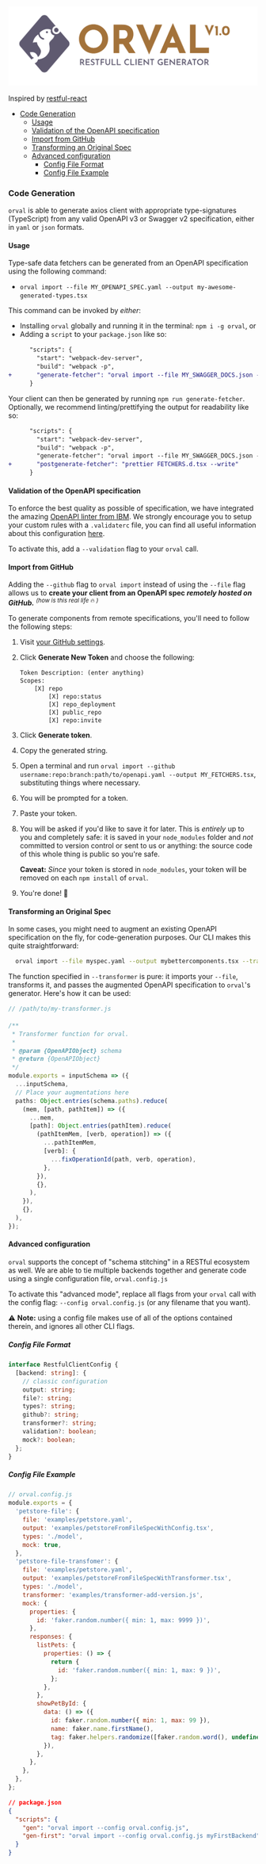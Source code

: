 ![alt text](/logo/orval-logo-horizontal.png?raw=true "Title")

Inspired by [restful-react](https://github.com/contiamo/restful-react)

- [Code Generation](#code-generation)
  - [Usage](#usage)
  - [Validation of the OpenAPI specification](#validation-of-the-openapi-specification)
  - [Import from GitHub](#import-from-github)
  - [Transforming an Original Spec](#transforming-an-original-spec)
  - [Advanced configuration](#advanced-configuration)
    - [Config File Format](#config-file-format)
    - [Config File Example](#config-file-example)

### Code Generation

`orval` is able to generate axios client with appropriate type-signatures (TypeScript) from any valid OpenAPI v3 or Swagger v2 specification, either in `yaml` or `json` formats.

#### Usage

Type-safe data fetchers can be generated from an OpenAPI specification using the following command:

- `orval import --file MY_OPENAPI_SPEC.yaml --output my-awesome-generated-types.tsx`

This command can be invoked by _either_:

- Installing `orval` globally and running it in the terminal: `npm i -g orval`, or
- Adding a `script` to your `package.json` like so:

```diff
      "scripts": {
        "start": "webpack-dev-server",
        "build": "webpack -p",
+       "generate-fetcher": "orval import --file MY_SWAGGER_DOCS.json --output FETCHERS.tsx"
      }
```

Your client can then be generated by running `npm run generate-fetcher`. Optionally, we recommend linting/prettifying the output for readability like so:

```diff
      "scripts": {
        "start": "webpack-dev-server",
        "build": "webpack -p",
        "generate-fetcher": "orval import --file MY_SWAGGER_DOCS.json --output FETCHERS.tsx",
+       "postgenerate-fetcher": "prettier FETCHERS.d.tsx --write"
      }
```

#### Validation of the OpenAPI specification

To enforce the best quality as possible of specification, we have integrated the amazing [OpenAPI linter from IBM](https://github.com/IBM/openapi-validator). We strongly encourage you to setup your custom rules with a `.validaterc` file, you can find all useful information about this configuration [here](https://github.com/IBM/openapi-validator/#configuration).

To activate this, add a `--validation` flag to your `orval` call.

#### Import from GitHub

Adding the `--github` flag to `orval import` instead of using the `--file` flag allows us to **create your client from an OpenAPI spec _remotely hosted on GitHub._** <sup>_(how is this real life_ 🔥 _)_</sup>

To generate components from remote specifications, you'll need to follow the following steps:

1.  Visit [your GitHub settings](https://github.com/settings/tokens).
1.  Click **Generate New Token** and choose the following:

        Token Description: (enter anything)
        Scopes:
            [X] repo
                [X] repo:status
                [X] repo_deployment
                [X] public_repo
                [X] repo:invite

1.  Click **Generate token**.
1.  Copy the generated string.
1.  Open a terminal and run `orval import --github username:repo:branch:path/to/openapi.yaml --output MY_FETCHERS.tsx`, substituting things where necessary.
1.  You will be prompted for a token.
1.  Paste your token.
1.  You will be asked if you'd like to save it for later. This is _entirely_ up to you and completely safe: it is saved in your `node_modules` folder and _not_ committed to version control or sent to us or anything: the source code of this whole thing is public so you're safe.

    **Caveat:** _Since_ your token is stored in `node_modules`, your token will be removed on each `npm install` of `orval`.

1.  You're done! 🎉

#### Transforming an Original Spec

In some cases, you might need to augment an existing OpenAPI specification on the fly, for code-generation purposes. Our CLI makes this quite straightforward:

```bash
  orval import --file myspec.yaml --output mybettercomponents.tsx --transformer path/to/my-transformer.js
```

The function specified in `--transformer` is pure: it imports your `--file`, transforms it, and passes the augmented OpenAPI specification to `orval`'s generator. Here's how it can be used:

```ts
// /path/to/my-transformer.js

/**
 * Transformer function for orval.
 *
 * @param {OpenAPIObject} schema
 * @return {OpenAPIObject}
 */
module.exports = inputSchema => ({
  ...inputSchema,
  // Place your augmentations here
  paths: Object.entries(schema.paths).reduce(
    (mem, [path, pathItem]) => ({
      ...mem,
      [path]: Object.entries(pathItem).reduce(
        (pathItemMem, [verb, operation]) => ({
          ...pathItemMem,
          [verb]: {
            ...fixOperationId(path, verb, operation),
          },
        }),
        {},
      ),
    }),
    {},
  ),
});
```

#### Advanced configuration

`orval` supports the concept of "schema stitching" in a RESTful ecosystem as well. We are able to tie multiple backends together and generate code using a single configuration file, `orval.config.js`

To activate this "advanced mode", replace all flags from your `orval` call with the config flag: `--config orval.config.js` (or any filename that you want).

⚠️ **Note:** using a config file makes use of all of the options contained therein, and ignores all other CLI flags.

##### Config File Format

```ts
interface RestfulClientConfig {
  [backend: string]: {
    // classic configuration
    output: string;
    file?: string;
    types?: string;
    github?: string;
    transformer?: string;
    validation?: boolean;
    mock?: boolean;
  };
}
```

##### Config File Example

```js
// orval.config.js
module.exports = {
  'petstore-file': {
    file: 'examples/petstore.yaml',
    output: 'examples/petstoreFromFileSpecWithConfig.tsx',
    types: './model',
    mock: true,
  },
  'petstore-file-transfomer': {
    file: 'examples/petstore.yaml',
    output: 'examples/petstoreFromFileSpecWithTransformer.tsx',
    types: './model',
    transformer: 'examples/transformer-add-version.js',
    mock: {
      properties: {
        id: 'faker.random.number({ min: 1, max: 9999 })',
      },
      responses: {
        listPets: {
          properties: () => {
            return {
              id: 'faker.random.number({ min: 1, max: 9 })',
            };
          },
        },
        showPetById: {
          data: () => ({
            id: faker.random.number({ min: 1, max: 99 }),
            name: faker.name.firstName(),
            tag: faker.helpers.randomize([faker.random.word(), undefined]),
          }),
        },
      },
    },
  },
};
```

```json
// package.json
{
  "scripts": {
    "gen": "orval import --config orval.config.js",
    "gen-first": "orval import --config orval.config.js myFirstBackend"
  }
}
```
